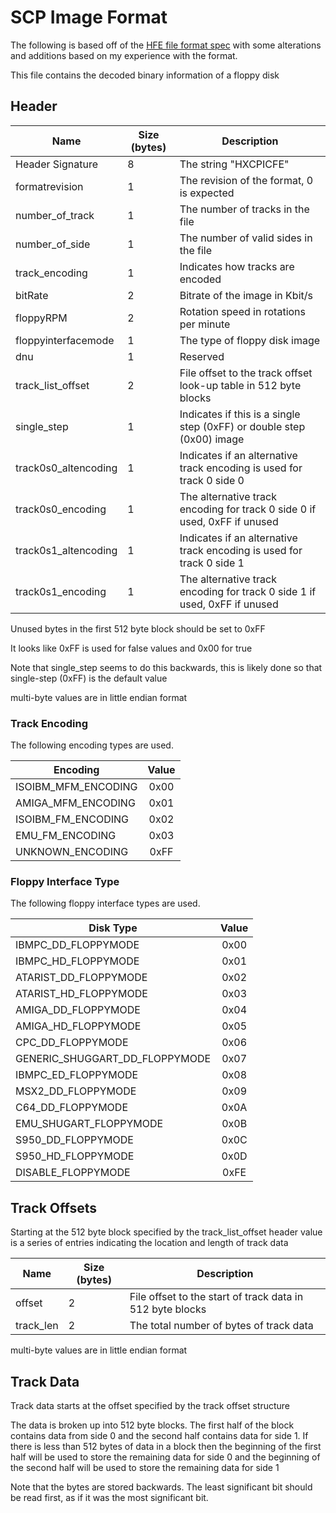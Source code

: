 # SCP Image Format

The following is based off of the [HFE file format spec][hfe-spec] with some alterations and additions based on my experience with the format.

This file contains the decoded binary information of a floppy disk

## Header

| Name | Size (bytes) | Description |
| --- | --- | ---|
| Header Signature | 8 | The string "HXCPICFE" |
| formatrevision | 1 | The revision of the format, 0 is expected |
| number_of_track | 1 | The number of tracks in the file |
| number_of_side | 1 | The number of valid sides in the file | 
| track_encoding | 1 | Indicates how tracks are encoded |
| bitRate | 2 | Bitrate of the image in Kbit/s |
| floppyRPM | 2 |Rotation speed in rotations per minute |
| floppyinterfacemode | 1 | The type of floppy disk image |
| dnu | 1 | Reserved |
| track_list_offset | 2 | File offset to the track offset look-up table in 512 byte blocks |
| single_step | 1 | Indicates if this is a single step (0xFF) or double step (0x00) image |
| track0s0_altencoding | 1 | Indicates if an alternative track encoding is used for track 0 side 0 |
| track0s0_encoding | 1 | The alternative track encoding for track 0 side 0 if used, 0xFF if unused |
| track0s1_altencoding | 1 | Indicates if an alternative track encoding is used for track 0 side 1 |
| track0s1_encoding | 1 | The alternative track encoding for track 0 side 1 if used, 0xFF if unused |

Unused bytes in the first 512 byte block should be set to 0xFF

It looks like 0xFF is used for false values and 0x00 for true

Note that single_step seems to do this backwards, this is likely done so that single-step (0xFF) is the default value

multi-byte values are in little endian format

### Track Encoding

The following encoding types are used.

| Encoding | Value |
| --- | :---: |
| ISOIBM_MFM_ENCODING | 0x00 |
| AMIGA_MFM_ENCODING | 0x01 |
| ISOIBM_FM_ENCODING | 0x02 |
| EMU_FM_ENCODING | 0x03 |
| UNKNOWN_ENCODING | 0xFF |

### Floppy Interface Type

The following floppy interface types are used.

| Disk Type | Value |
| --- | :---: |
| IBMPC_DD_FLOPPYMODE | 0x00 |
| IBMPC_HD_FLOPPYMODE | 0x01 |
| ATARIST_DD_FLOPPYMODE | 0x02 |
| ATARIST_HD_FLOPPYMODE | 0x03 |
| AMIGA_DD_FLOPPYMODE | 0x04 |
| AMIGA_HD_FLOPPYMODE | 0x05 |
| CPC_DD_FLOPPYMODE | 0x06 |
| GENERIC_SHUGGART_DD_FLOPPYMODE | 0x07 |
| IBMPC_ED_FLOPPYMODE | 0x08 |
| MSX2_DD_FLOPPYMODE | 0x09 |
| C64_DD_FLOPPYMODE | 0x0A |
| EMU_SHUGART_FLOPPYMODE | 0x0B |
| S950_DD_FLOPPYMODE | 0x0C |
| S950_HD_FLOPPYMODE | 0x0D |
| DISABLE_FLOPPYMODE | 0xFE |

## Track Offsets

Starting at the 512 byte block specified by the track_list_offset header value is a series of entries indicating the location and length
of track data

| Name | Size (bytes) | Description |
| --- | --- | ---|
| offset | 2 | File offset to the start of track data in 512 byte blocks |
| track_len | 2 | The total number of bytes of track data |

multi-byte values are in little endian format

## Track Data

Track data starts at the offset specified by the track offset structure

The data is broken up into 512 byte blocks. The first half of the block contains data from side 0 and the second half contains data for
side 1. If there is less than 512 bytes of data in a block then the beginning of the first half will be used to store the remaining data for
side 0 and the beginning of the second half will be used to store the remaining data for side 1

Note that the bytes are stored backwards. The least significant bit should be read first, as if it was the most significant bit.

[hfe-spec]: https://hxc2001.com/download/floppy_drive_emulator/SDCard_HxC_Floppy_Emulator_HFE_file_format.pdf